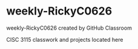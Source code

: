 # weekly-RickyC0626
weekly-RickyC0626 created by GitHub Classroom

CISC 3115 classwork and projects located here
